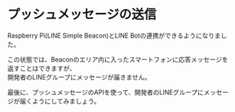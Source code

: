 # プッシュメッセージの送信

Raspberry Pi(LINE Simple Beacon)とLINE Botの連携ができるようになりました。  

この状態では、Beaconのエリア内に入ったスマートフォンに応答メッセージを返すことはできますが、  
開発者のLINEグループにメッセージが届きません。

最後に、プッシュメッセージのAPIを使って、開発者のLINEグループにメッセージが届くようにしてみましょう。
